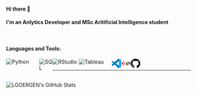 #### Hi there 👋

#### I'm an Anlytics Developer and MSc Aritificial Intelligence student

<br />

#### Languages and Tools:

<img align="left" alt="Python" width="90px" src="https://upload.wikimedia.org/wikipedia/commons/thumb/f/f8/Python_logo_and_wordmark.svg/2560px-Python_logo_and_wordmark.svg.png" />
<img align="left" alt="SQL" width="36px" src="https://cloudblogs.microsoft.com/uploads/prod/sites/32/2020/05/SQL.png" />
<img align="left" alt="RStudio" width="72px" src="https://www.rstudio.com/wp-content/uploads/2018/10/RStudio-Logo-Flat.png" />
<img align="left" alt="Tableau" width="90px" src="https://upload.wikimedia.org/wikipedia/commons/4/4b/Tableau_Logo.png" />
<img align="left" alt="Visual Studio Code" width="26px" src="https://raw.githubusercontent.com/github/explore/80688e429a7d4ef2fca1e82350fe8e3517d3494d/topics/visual-studio-code/visual-studio-code.png" />
<img align="left" alt="Git" width="26px" src="https://raw.githubusercontent.com/github/explore/80688e429a7d4ef2fca1e82350fe8e3517d3494d/topics/git/git.png" />
<img align="left" alt="GitHub" width="26px" src="https://raw.githubusercontent.com/github/explore/78df643247d429f6cc873026c0622819ad797942/topics/github/github.png" />


<br />


---

<br />

<img align="left" alt="LGOERGEN's GitHub Stats" src="https://github-readme-stats.vercel.app/api?username=lgoergen&show_icons=true&hide_border=true" />

<br />


